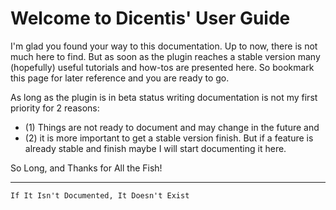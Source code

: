 # Welcome to Dicentis' User Guide

I'm glad you found your way to this documentation. Up to now, there is not much here to find. But as soon as the plugin reaches a stable version many (hopefully) useful tutorials and how-tos are presented here. So bookmark this page for later reference and you are ready to go.

As long as the plugin is in beta status writing documentation is not my first priority for 2 reasons:

- (1) Things are not ready to document and may change in the future and
- (2) it is more important to get a stable version finish. But if a feature is already stable and finish maybe I will start documenting it here.

So Long, and Thanks for All the Fish!

***

```If It Isn't Documented, It Doesn't Exist```
